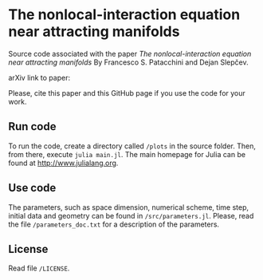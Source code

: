 # The nonlocal-interaction equation near attracting manifolds

Source code associated with the paper *The nonlocal-interaction
equation near attracting manifolds* By Francesco S. Patacchini and
Dejan Slepčev.

arXiv link to paper:

Please, cite this paper and this GitHub page if you use the code for your work.

## Run code

To run the code, create a directory called `/plots` in the source
folder. Then, from there, execute `julia main.jl`. The main homepage for Julia can be found at <http://www.julialang.org>.

## Use code 

The parameters, such as space dimension, numerical
scheme, time step, initial data and geometry can be found in
`/src/parameters.jl`. Please, read the file `/parameters_doc.txt` for a
description of the parameters.

## License

Read file `/LICENSE`.
